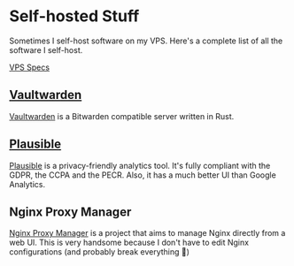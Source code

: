 # Self-hosted Stuff

Sometimes I self-host software on my VPS. Here's a complete list of all the software I self-host.

[VPS Specs](VPS_Specs.md)

## [Vaultwarden](https://vw.tenshii.moe)

[Vaultwarden](https://github.com/dani-garcia/vaultwarden) is a Bitwarden compatible server written in Rust.

## [Plausible](https://analytics.tenshii.moe)

[Plausible](https://plausible.io/) is a privacy-friendly analytics tool. It's fully compliant with the GDPR, the CCPA and the PECR. Also, it has a much better UI than Google Analytics.

## Nginx Proxy Manager

[Nginx Proxy Manager](https://nginxproxymanager.com) is a project that aims to manage Nginx directly from a web UI. This is very handsome because I don't have to edit Nginx configurations (and probably break everything 🥲)
